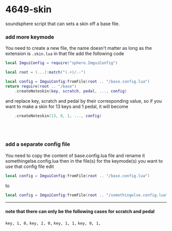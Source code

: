 # 4649-skin
soundsphere script that can sets a skin off a base file.


### add more keymode
You need to create a new file, the name doesn't matter as long as the extension is `.skin.lua`
in that file add the following code
```lua
local ImguiConfig = require("sphere.ImguiConfig")

local root = (...):match("(.+)/.-")

local config = ImguiConfig:fromFile(root .. "/base.config.lua")
return require(root .. "/base")
    .createNoteskin(key, scratch, pedal, ..., config)
```
and replace key, scratch and pedal by their corresponding value, so if you want to make a skin for 13 keys and 1 pedal, it will become
```lua
    .createNoteskin(13, 0, 1, ..., config)
```
<br>
<br>

### add a separate config file
You need to copy the content of base.config.lua file and rename it somethingelse.config.lua
then in the file(s) for the keymode(s) you want to use that config file edit   
```lua
local config = ImguiConfig:fromFile(root .. "/base.config.lua")
```
to
```lua
local config = ImguiConfig:fromFile(root .. "/somethingelse.config.lua")
```

_________________

#### note that there can only be the following cases for scratch and pedal
`key, 1, 0,`
`key, 2, 0,`
`key, 1, 1,`
`key, 0, 1,`
